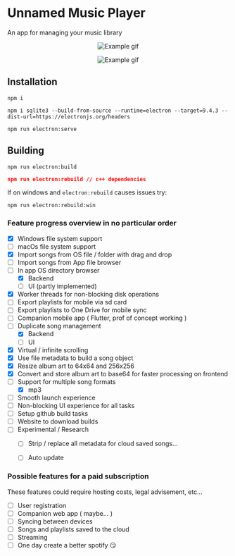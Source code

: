 # Unnamed Music Player

An app for managing your music library

<p align="center">
  <img src="https://davdaarn.github.io/assets/assets/playlister/demo_1.gif" alt="Example gif"/>
</p>
<p align="center">
  <img src="https://davdaarn.github.io/assets/assets/playlister/demo_2.gif" alt="Example gif"/>
</p>

## Installation

``` 
npm i
```

```
npm i sqlite3 --build-from-source --runtime=electron --target=9.4.3 --dist-url=https://electronjs.org/headers
```

``` 
npm run electron:serve
```

## Building

```
npm run electron:build
```

``` json
npm run electron:rebuild // c++ dependencies
```


If on windows and `electron:rebuild` causes issues try:
```
npm run electron:rebuild:win
```

### Feature progress overview in no particular order

- [x] Windows file system support
- [ ] macOs file system support
- [x] Import songs from OS file / folder with drag and drop
- [ ] Import songs from App file browser
- [ ] In app OS directory browser
  - [x] Backend
  - [ ] UI (partly implemented)
- [x] Worker threads for non-blocking disk operations
- [ ] Export playlists for mobile via sd card
- [ ] Export playlists to One Drive for mobile sync
- [ ] Companion mobile app ( Flutter, prof of concept working )
- [ ] Duplicate song management
  - [x] Backend
  - [ ] UI
- [x] Virtual / infinite scrolling
- [x] Use file metadata to build a song object
- [x] Resize album art to 64x64 and 256x256
- [x] Convert and store album art to base64 for faster processing on frontend
- [ ] Support for multiple song formats
  - [x] mp3
- [ ] Smooth launch experience
- [ ] Non-blocking UI experience for all tasks
- [ ] Setup github build tasks
- [ ] Website to download builds
- [ ] Experimental / Research
  - [ ] Strip / replace all metadata for cloud saved songs...
  - [ ] Auto update
  

### Possible features for a paid subscription 

These features could require hosting costs, legal advisement, etc...

- [ ] User registration
- [ ] Companion web app ( maybe... )
- [ ] Syncing between devices
- [ ] Songs and playlists saved to the cloud
- [ ] Streaming
- [ ] One day create a better spotify 😏